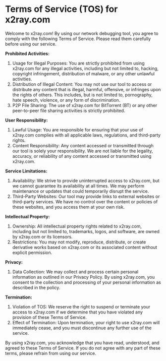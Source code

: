 # Terms of Service (TOS) for x2ray.com

Welcome to x2ray.com! By using our network debugging tool, you agree to comply with the following Terms of Service. Please read them carefully before using our service.

**Prohibited Activities:**

1. Usage for Illegal Purposes: You are strictly prohibited from using x2ray.com for any illegal activities, including but not limited to, hacking, copyright infringement, distribution of malware, or any other unlawful activities.
2. Distribution of Illegal Content: You may not use our tool to access or distribute any content that is illegal, harmful, offensive, or infringes upon the rights of others. This includes, but is not limited to, pornography, hate speech, violence, or any form of discrimination.
3. P2P File Sharing: The use of x2ray.com for BitTorrent (BT) or any other peer-to-peer file sharing activities is strictly prohibited.

**User Responsibility:**

1. Lawful Usage: You are responsible for ensuring that your use of x2ray.com complies with all applicable laws, regulations, and third-party rights.
2. Content Responsibility: Any content accessed or transmitted through our tool is solely your responsibility. We are not liable for the legality, accuracy, or reliability of any content accessed or transmitted using x2ray.com.

**Service Limitations:**

1. Availability: We strive to provide uninterrupted access to x2ray.com, but we cannot guarantee its availability at all times. We may perform maintenance or updates that could temporarily disrupt the service.
2. Third-Party Websites: Our tool may provide links to external websites or third-party services. We have no control over the content or policies of these websites, and you access them at your own risk.

**Intellectual Property:**

1. Ownership: All intellectual property rights related to x2ray.com, including but not limited to, trademarks, logos, and software, are owned by x2ray.com or its licensors.
2. Restrictions: You may not modify, reproduce, distribute, or create derivative works based on x2ray.com or its associated content without explicit permission.

**Privacy:**

1. Data Collection: We may collect and process certain personal information as outlined in our Privacy Policy. By using x2ray.com, you consent to the collection and processing of your personal information as described in the policy.

**Termination:**

1. Violation of TOS: We reserve the right to suspend or terminate your access to x2ray.com if we determine that you have violated any provision of these Terms of Service.
2. Effect of Termination: Upon termination, your right to use x2ray.com will immediately cease, and you must discontinue any further use of the service.

By using x2ray.com, you acknowledge that you have read, understood, and agreed to these Terms of Service. If you do not agree with any part of these terms, please refrain from using our service.
